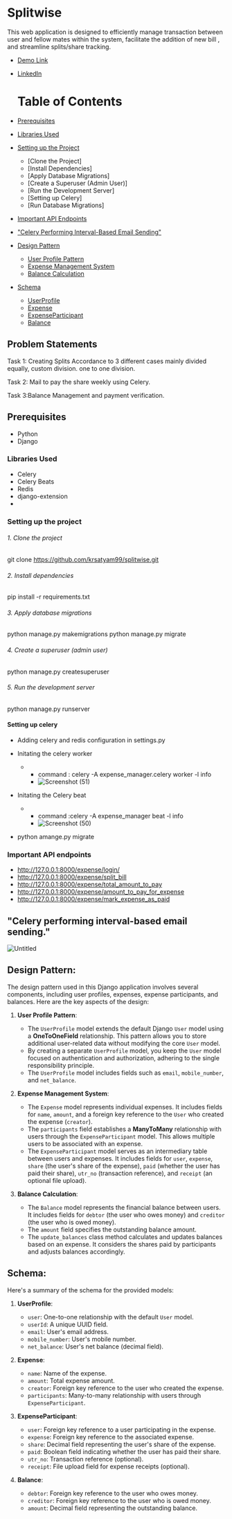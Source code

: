# Splitwise

This web application is designed to efficiently manage transaction between user and fellow mates within the system, facilitate the addition of new bill , and streamline splits/share tracking.

- [Demo Link](#demo-link)
- [LinkedIn](https://www.linkedin.com/in/kumar-satyam-769340243/)

  # Table of Contents

- [Prerequisites](#prerequisites)
- [Libraries Used](#libraries-used)
- [Setting up the Project](#setting-up-the-project)
  - [Clone the Project]
  - [Install Dependencies]
  - [Apply Database Migrations]
  - [Create a Superuser (Admin User)]
  - [Run the Development Server]
  - [Setting up Celery]
  - [Run Database Migrations]
- [Important API Endpoints](#important-api-endpoints)
- ["Celery Performing Interval-Based Email Sending"](#celery-performing-interval-based-email-sending)
- [Design Pattern](#design-pattern)
  - [User Profile Pattern](#user-profile-pattern)
  - [Expense Management System](#expense-management-system)
  - [Balance Calculation](#balance-calculation)
- [Schema](#schema)
  - [UserProfile](#userprofile)
  - [Expense](#expense)
  - [ExpenseParticipant](#expenseparticipant)
  - [Balance](#balance)



## Problem Statements

Task 1: Creating Splits Accordance to 3 different cases mainly divided equally, custom division. one to one division.

Task 2: Mail to pay the share weekly using Celery. 

Task 3:Balance Management and payment verification.


## Prerequisites

- Python
- Django


### Libraries Used

- Celery
- Celery Beats
- Redis
- django-extension
- 
### Setting up the project
###### 1. Clone the project
git clone https://github.com/krsatyam99/splitwise.git
###### 2. Install dependencies
pip install -r requirements.txt

###### 3. Apply database migrations
python manage.py makemigrations
python manage.py migrate



###### 4. Create a superuser (admin user)
python manage.py createsuperuser

###### 5. Run the development server
python manage.py runserver




#### Setting up celery
- Adding celery and redis configuration in settings.py
- Initating the celery worker
  
  - - command :  celery -A expense_manager.celery worker -l info
    - ![Screenshot (51)](https://github.com/krsatyam99/splitwise/assets/103446420/bb8f61ac-8473-48e2-b49a-e4ffb3951292)


- Initating the Celery beat
   - - command :celery -A expense_manager beat -l info
     - ![Screenshot (50)](https://github.com/krsatyam99/splitwise/assets/103446420/08f22e45-4df2-4ce3-9ee5-d1580b839335)

       
- python amange.py migrate
### Important API endpoints

-  http://127.0.0.1:8000/expense/login/
-  http://127.0.0.1:8000/expense/split_bill
-  http://127.0.0.1:8000/expense/total_amount_to_pay
-  http://127.0.0.1:8000/expense/amount_to_pay_for_expense
-  http://127.0.0.1:8000/expense/mark_expense_as_paid


## "Celery performing interval-based email sending."


![Untitled](https://github.com/krsatyam99/splitwise/assets/103446420/817a5f7e-eb4e-4181-8c10-5d75150b4723)


## Design Pattern:
The design pattern used in this Django application involves several components, including user profiles, expenses, expense participants, and balances. Here are the key aspects of the design:

1. **User Profile Pattern**:
    - The `UserProfile` model extends the default Django `User` model using a **OneToOneField** relationship. This pattern allows you to store additional user-related data without modifying the core `User` model.
    - By creating a separate `UserProfile` model, you keep the `User` model focused on authentication and authorization, adhering to the single responsibility principle.
    - The `UserProfile` model includes fields such as `email`, `mobile_number`, and `net_balance`.

2. **Expense Management System**:
    - The `Expense` model represents individual expenses. It includes fields for `name`, `amount`, and a foreign key reference to the `User` who created the expense (`creator`).
    - The `participants` field establishes a **ManyToMany** relationship with users through the `ExpenseParticipant` model. This allows multiple users to be associated with an expense.
    - The `ExpenseParticipant` model serves as an intermediary table between users and expenses. It includes fields for `user`, `expense`, `share` (the user's share of the expense), `paid` (whether the user has paid their share), `utr_no` (transaction reference), and `receipt` (an optional file upload).

3. **Balance Calculation**:
    - The `Balance` model represents the financial balance between users. It includes fields for `debtor` (the user who owes money) and `creditor` (the user who is owed money).
    - The `amount` field specifies the outstanding balance amount.
    - The `update_balances` class method calculates and updates balances based on an expense. It considers the shares paid by participants and adjusts balances accordingly.

## Schema:
Here's a summary of the schema for the provided models:

1. **UserProfile**:
    - `user`: One-to-one relationship with the default `User` model.
    - `userId`: A unique UUID field.
    - `email`: User's email address.
    - `mobile_number`: User's mobile number.
    - `net_balance`: User's net balance (decimal field).

2. **Expense**:
    - `name`: Name of the expense.
    - `amount`: Total expense amount.
    - `creator`: Foreign key reference to the user who created the expense.
    - `participants`: Many-to-many relationship with users through `ExpenseParticipant`.

3. **ExpenseParticipant**:
    - `user`: Foreign key reference to a user participating in the expense.
    - `expense`: Foreign key reference to the associated expense.
    - `share`: Decimal field representing the user's share of the expense.
    - `paid`: Boolean field indicating whether the user has paid their share.
    - `utr_no`: Transaction reference (optional).
    - `receipt`: File upload field for expense receipts (optional).

4. **Balance**:
    - `debtor`: Foreign key reference to the user who owes money.
    - `creditor`: Foreign key reference to the user who is owed money.
    - `amount`: Decimal field representing the outstanding balance.




